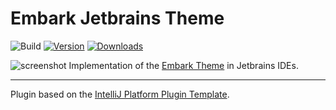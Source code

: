 # Embark Jetbrains Theme

![Build](https://github.com/zeke8402/intellij_embark/workflows/Build/badge.svg)
[![Version](https://img.shields.io/jetbrains/plugin/v/16401.svg)](https://plugins.jetbrains.com/plugin/16401)
[![Downloads](https://img.shields.io/jetbrains/plugin/d/16401.svg)](https://plugins.jetbrains.com/plugin/16401)

<!-- Plugin description -->
![screenshot](https://plugins.jetbrains.com/files/16401/screenshot_5cd2ad69-e832-4ee2-9eee-cc6ca302ccdb)
Implementation of the [Embark Theme](https://github.com/embark-theme) in Jetbrains IDEs.
<!-- Plugin description end -->

---
Plugin based on the [IntelliJ Platform Plugin Template][template].  

[template]: https://github.com/JetBrains/intellij-platform-plugin-template
